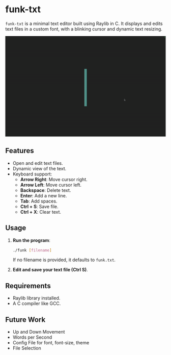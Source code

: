 # funk-txt

`funk-txt` is a minimal text editor built using Raylib in C. It displays and edits text files in a custom font, with a blinking cursor and dynamic text resizing.

![image](demo.gif)

## Features

- Open and edit text files.
- Dynamic view of the text.
- Keyboard support:
  - **Arrow Right**: Move cursor right.
  - **Arrow Left**: Move cursor left.
  - **Backspace**: Delete text.
  - **Enter**: Add a new line.
  - **Tab**: Add spaces.
  - **Ctrl + S**: Save file.
  - **Ctrl + X**: Clear text.

## Usage

1. **Run the program**:
   ```bash
   ./funk [filename]
   ```
   If no filename is provided, it defaults to `funk.txt`.

2. **Edit and save your text file (Ctrl S)**.

## Requirements

- Raylib library installed.
- A C compiler like GCC.

## Future Work

- Up and Down Movement
- Words per Second
- Config File for font, font-size, theme
- File Selection
